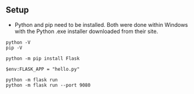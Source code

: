 ## Setup

* Python and pip need to be installed. Both were done within Windows with the Python .exe installer downloaded from their site.

```
python -V
pip -V
 
python -m pip install Flask

$env:FLASK_APP = "hello.py"

python -m flask run
python -m flask run --port 9080
```
